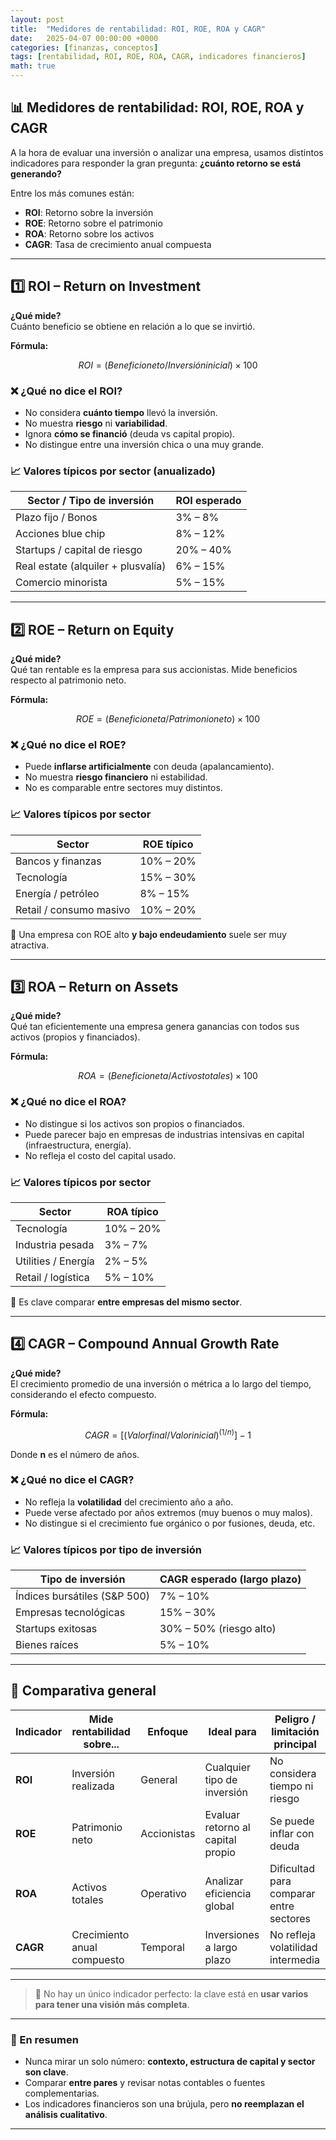 ```yaml
---
layout: post
title:  "Medidores de rentabilidad: ROI, ROE, ROA y CAGR"
date:   2025-04-07 00:00:00 +0000
categories: [finanzas, conceptos]
tags: [rentabilidad, ROI, ROE, ROA, CAGR, indicadores financieros]
math: true
---
```



## 📊 Medidores de rentabilidad: ROI, ROE, ROA y CAGR

A la hora de evaluar una inversión o analizar una empresa, usamos distintos indicadores para responder la gran pregunta: **¿cuánto retorno se está generando?**

Entre los más comunes están:

- **ROI**: Retorno sobre la inversión
- **ROE**: Retorno sobre el patrimonio
- **ROA**: Retorno sobre los activos
- **CAGR**: Tasa de crecimiento anual compuesta

---

## 1️⃣ ROI – Return on Investment

**¿Qué mide?**  
Cuánto beneficio se obtiene en relación a lo que se invirtió.

**Fórmula:**

```math
ROI = (Beneficio neto / Inversión inicial) × 100
```

### ❌ ¿Qué no dice el ROI?

- No considera **cuánto tiempo** llevó la inversión.
- No muestra **riesgo** ni **variabilidad**.
- Ignora **cómo se financió** (deuda vs capital propio).
- No distingue entre una inversión chica o una muy grande.

### 📈 Valores típicos por sector (anualizado)

| Sector / Tipo de inversión         | ROI esperado |
| ---------------------------------- | ------------ |
| Plazo fijo / Bonos                 | 3% – 8%      |
| Acciones blue chip                 | 8% – 12%     |
| Startups / capital de riesgo       | 20% – 40%    |
| Real estate (alquiler + plusvalía) | 6% – 15%     |
| Comercio minorista                 | 5% – 15%     |

---

## 2️⃣ ROE – Return on Equity

**¿Qué mide?**  
Qué tan rentable es la empresa para sus accionistas. Mide beneficios respecto al patrimonio neto.

**Fórmula:**

```math
ROE = (Beneficio neta / Patrimonio neto) × 100
```

### ❌ ¿Qué no dice el ROE?

- Puede **inflarse artificialmente** con deuda (apalancamiento).
- No muestra **riesgo financiero** ni estabilidad.
- No es comparable entre sectores muy distintos.

### 📈 Valores típicos por sector

| Sector                  | ROE típico |
| ----------------------- | ---------- |
| Bancos y finanzas       | 10% – 20%  |
| Tecnología              | 15% – 30%  |
| Energía / petróleo      | 8% – 15%   |
| Retail / consumo masivo | 10% – 20%  |

📌 Una empresa con ROE alto **y bajo endeudamiento** suele ser muy atractiva.

---

## 3️⃣ ROA – Return on Assets

**¿Qué mide?**  
Qué tan eficientemente una empresa genera ganancias con todos sus activos (propios y financiados).

**Fórmula:**

```math
ROA = (Beneficio neta / Activos totales) × 100
```

### ❌ ¿Qué no dice el ROA?

- No distingue si los activos son propios o financiados.
- Puede parecer bajo en empresas de industrias intensivas en capital (infraestructura, energía).
- No refleja el costo del capital usado.

### 📈 Valores típicos por sector

| Sector              | ROA típico |
| ------------------- | ---------- |
| Tecnología          | 10% – 20%  |
| Industria pesada    | 3% – 7%    |
| Utilities / Energía | 2% – 5%    |
| Retail / logística  | 5% – 10%   |

📌 Es clave comparar **entre empresas del mismo sector**.

---

## 4️⃣ CAGR – Compound Annual Growth Rate

**¿Qué mide?**  
El crecimiento promedio de una inversión o métrica a lo largo del tiempo, considerando el efecto compuesto.

**Fórmula:**

```math
CAGR = [(Valor final / Valor inicial)^(1/n)] - 1
```

Donde **n** es el número de años.

### ❌ ¿Qué no dice el CAGR?

- No refleja la **volatilidad** del crecimiento año a año.
- Puede verse afectado por años extremos (muy buenos o muy malos).
- No distingue si el crecimiento fue orgánico o por fusiones, deuda, etc.

### 📈 Valores típicos por tipo de inversión

| Tipo de inversión            | CAGR esperado (largo plazo) |
| ---------------------------- | --------------------------- |
| Índices bursátiles (S&P 500) | 7% – 10%                    |
| Empresas tecnológicas        | 15% – 30%                   |
| Startups exitosas            | 30% – 50% (riesgo alto)     |
| Bienes raíces                | 5% – 10%                    |

---

## 🧾 Comparativa general

| Indicador | Mide rentabilidad sobre...  | Enfoque     | Ideal para                        | Peligro / limitación principal          |
| --------- | --------------------------- | ----------- | --------------------------------- | --------------------------------------- |
| **ROI**   | Inversión realizada         | General     | Cualquier tipo de inversión       | No considera tiempo ni riesgo           |
| **ROE**   | Patrimonio neto             | Accionistas | Evaluar retorno al capital propio | Se puede inflar con deuda               |
| **ROA**   | Activos totales             | Operativo   | Analizar eficiencia global        | Dificultad para comparar entre sectores |
| **CAGR**  | Crecimiento anual compuesto | Temporal    | Inversiones a largo plazo         | No refleja volatilidad intermedia       |

---

> 📌 No hay un único indicador perfecto: la clave está en **usar varios para tener una visión más completa**.

---



### 🧠 En resumen

- Nunca mirar un solo número: **contexto, estructura de capital y sector son clave**.
- Comparar **entre pares** y revisar notas contables o fuentes complementarias.
- Los indicadores financieros son una brújula, pero **no reemplazan el análisis cualitativo**.

---

